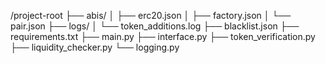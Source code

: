 /project-root
├── abis/
│   ├── erc20.json
│   ├── factory.json
│   └── pair.json
├── logs/
│   └── token_additions.log
├── blacklist.json
├── requirements.txt
├── main.py
├── interface.py
├── token_verification.py
├── liquidity_checker.py
└── logging.py